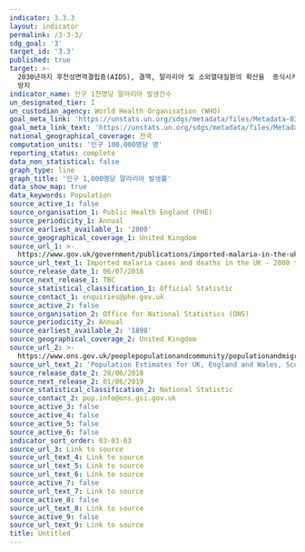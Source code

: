 ```yaml
---
indicator: 3.3.3
layout: indicator
permalink: /3-3-3/
sdg_goal: '3'
target_id: '3.3'
published: true
target: >-
  2030년까지 후천성면역결핍증(AIDS), 결핵, 말라리아 및 소외열대질환의 확산을  종식시키고, 간염, 수인성 질병 및 기타 전염성 질병
  방지
indicator_name: 인구 1천명당 말라리아 발생건수
un_designated_tier: I
un_custodian_agency: World Health Organisation (WHO)
goal_meta_link: 'https://unstats.un.org/sdgs/metadata/files/Metadata-03-03-03.pdf'
goal_meta_link_text: 'https://unstats.un.org/sdgs/metadata/files/Metadata-03-03-03.pdf'
national_geographical_coverage: 전국
computation_units: '인구 100,000명당 명'
reporting_status: complete
data_non_statistical: false
graph_type: line
graph_title: '인구 1,000명당 말라리아 발생률'
data_show_map: true
data_keywords: Population
source_active_1: false
source_organisation_1: Public Health England (PHE)
source_periodicity_1: Annual
source_earliest_available_1: '2000'
source_geographical_coverage_1: United Kingdom
source_url_1: >-
  https://www.gov.uk/government/publications/imported-malaria-in-the-uk-statistics
source_url_text_1: Imported malaria cases and deaths in the UK - 2000 to 2017
source_release_date_1: 06/07/2018
source_next_release_1: TBC
source_statistical_classification_1: Official Statistic
source_contact_1: enquiries@phe.gov.uk
source_active_2: false
source_organisation_2: Office for National Statistics (ONS)
source_periodicity_2: Annual
source_earliest_available_2: '1898'
source_geographical_coverage_2: United Kingdom
source_url_2: >-
  https://www.ons.gov.uk/peoplepopulationandcommunity/populationandmigration/populationestimates/datasets/populationestimatesforukenglandandwalesscotlandandnorthernireland
source_url_text_2: 'Population Estimates for UK, England and Wales, Scotland and Northern Ireland'
source_release_date_2: 28/06/2018
source_next_release_2: 01/06/2019
source_statistical_classification_2: National Statistic
source_contact_2: pop.info@ons.gsi.gov.uk
source_active_3: false
source_active_4: false
source_active_5: false
source_active_6: false
indicator_sort_order: 03-03-03
source_url_3: Link to source
source_url_text_4: Link to source
source_url_text_5: Link to source
source_url_text_6: Link to source
source_active_7: false
source_url_text_7: Link to source
source_active_8: false
source_url_text_8: Link to source
source_active_9: false
source_url_text_9: Link to source
title: Untitled
---
```

